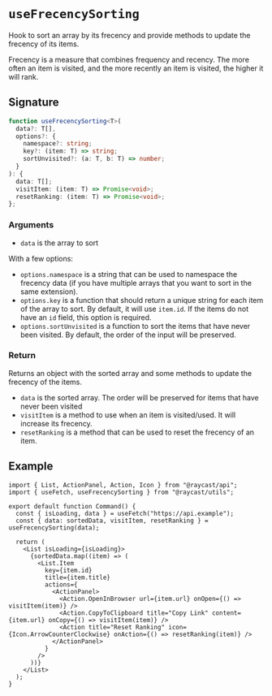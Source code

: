 # `useFrecencySorting`

Hook to sort an array by its frecency and provide methods to update the frecency of its items.

Frecency is a measure that combines frequency and recency. The more often an item is visited, and the more recently an item is visited, the higher it will rank.

## Signature

```ts
function useFrecencySorting<T>(
  data?: T[],
  options?: {
    namespace?: string;
    key?: (item: T) => string;
    sortUnvisited?: (a: T, b: T) => number;
  }
): {
  data: T[];
  visitItem: (item: T) => Promise<void>;
  resetRanking: (item: T) => Promise<void>;
};
```

### Arguments

- `data` is the array to sort

With a few options:

- `options.namespace` is a string that can be used to namespace the frecency data (if you have multiple arrays that you want to sort in the same extension).
- `options.key` is a function that should return a unique string for each item of the array to sort. By default, it will use `item.id`. If the items do not have an `id` field, this option is required.
- `options.sortUnvisited` is a function to sort the items that have never been visited. By default, the order of the input will be preserved.

### Return

Returns an object with the sorted array and some methods to update the frecency of the items.

- `data` is the sorted array. The order will be preserved for items that have never been visited
- `visitItem` is a method to use when an item is visited/used. It will increase its frecency.
- `resetRanking` is a method that can be used to reset the frecency of an item.

## Example

```tsx
import { List, ActionPanel, Action, Icon } from "@raycast/api";
import { useFetch, useFrecencySorting } from "@raycast/utils";

export default function Command() {
  const { isLoading, data } = useFetch("https://api.example");
  const { data: sortedData, visitItem, resetRanking } = useFrecencySorting(data);

  return (
    <List isLoading={isLoading}>
      {sortedData.map((item) => (
        <List.Item
          key={item.id}
          title={item.title}
          actions={
            <ActionPanel>
              <Action.OpenInBrowser url={item.url} onOpen={() => visitItem(item)} />
              <Action.CopyToClipboard title="Copy Link" content={item.url} onCopy={() => visitItem(item)} />
              <Action title="Reset Ranking" icon={Icon.ArrowCounterClockwise} onAction={() => resetRanking(item)} />
            </ActionPanel>
          }
        />
      ))}
    </List>
  );
}
```
